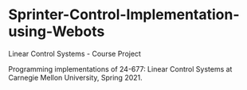 # Sprinter-Control-Implementation-using-Webots
Linear Control Systems - Course Project

Programming implementations of 24-677: Linear Control Systems at Carnegie Mellon University, Spring 2021.
